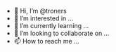 - 👋 Hi, I’m @troners
- 👀 I’m interested in ...
- 🌱 I’m currently learning ...
- 💞️ I’m looking to collaborate on ...
- 📫 How to reach me ...

<!---
troners/troners is a ✨ special ✨ repository because its `README.md` (this file) appears on your GitHub profile.
You can click the Preview link to take a look at your changes.
--->
